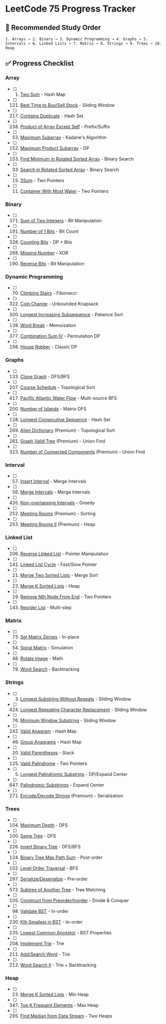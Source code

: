 # LeetCode 75 Progress Tracker

## 🔄 **Recommended Study Order**
    1. Arrays → 2. Binary → 3. Dynamic Programming → 4. Graphs → 5. Intervals → 6. Linked Lists → 7. Matrix → 8. Strings → 9. Trees → 10. Heap

## ✅ **Progress Checklist**
### **Array**
- [ ] 1. [Two Sum](https://leetcode.com/problems/two-sum/) - Hash Map
- [ ] 121. [Best Time to Buy/Sell Stock](https://leetcode.com/problems/best-time-to-buy-and-sell-stock/) - Sliding Window
- [ ] 217. [Contains Duplicate](https://leetcode.com/problems/contains-duplicate/) - Hash Set
- [ ] 238. [Product of Array Except Self](https://leetcode.com/problems/product-of-array-except-self/) - Prefix/Suffix
- [ ] 53. [Maximum Subarray](https://leetcode.com/problems/maximum-subarray/) - Kadane's Algorithm
- [ ] 152. [Maximum Product Subarray](https://leetcode.com/problems/maximum-product-subarray/) - DP
- [ ] 153. [Find Minimum in Rotated Sorted Array](https://leetcode.com/problems/find-minimum-in-rotated-sorted-array/) - Binary Search
- [ ] 33. [Search in Rotated Sorted Array](https://leetcode.com/problems/search-in-rotated-sorted-array/) - Binary Search
- [ ] 15. [3Sum](https://leetcode.com/problems/3sum/) - Two Pointers
- [ ] 11. [Container With Most Water](https://leetcode.com/problems/container-with-most-water/) - Two Pointers

### **Binary**
- [ ] 371. [Sum of Two Integers](https://leetcode.com/problems/sum-of-two-integers/) - Bit Manipulation
- [ ] 191. [Number of 1 Bits](https://leetcode.com/problems/number-of-1-bits/) - Bit Count
- [ ] 338. [Counting Bits](https://leetcode.com/problems/counting-bits/) - DP + Bits
- [ ] 268. [Missing Number](https://leetcode.com/problems/missing-number/) - XOR
- [ ] 190. [Reverse Bits](https://leetcode.com/problems/reverse-bits/) - Bit Manipulation

### **Dynamic Programming**
- [ ] 70. [Climbing Stairs](https://leetcode.com/problems/climbing-stairs/) - Fibonacci
- [ ] 322. [Coin Change](https://leetcode.com/problems/coin-change/) - Unbounded Knapsack
- [ ] 300. [Longest Increasing Subsequence](https://leetcode.com/problems/longest-increasing-subsequence/) - Patience Sort
- [ ] 139. [Word Break](https://leetcode.com/problems/word-break/) - Memoization
- [ ] 377. [Combination Sum IV](https://leetcode.com/problems/combination-sum-iv/) - Permutation DP
- [ ] 198. [House Robber](https://leetcode.com/problems/house-robber/) - Classic DP

### **Graphs**
- [ ] 133. [Clone Graph](https://leetcode.com/problems/clone-graph/) - DFS/BFS
- [ ] 207. [Course Schedule](https://leetcode.com/problems/course-schedule/) - Topological Sort
- [ ] 417. [Pacific Atlantic Water Flow](https://leetcode.com/problems/pacific-atlantic-water-flow/) - Multi-source BFS
- [ ] 200. [Number of Islands](https://leetcode.com/problems/number-of-islands/) - Matrix DFS
- [ ] 128. [Longest Consecutive Sequence](https://leetcode.com/problems/longest-consecutive-sequence/) - Hash Set
- [ ] 269. [Alien Dictionary](https://leetcode.com/problems/alien-dictionary/) (Premium) - Topological Sort
- [ ] 261. [Graph Valid Tree](https://leetcode.com/problems/graph-valid-tree/) (Premium) - Union Find
- [ ] 323. [Number of Connected Components](https://leetcode.com/problems/number-of-connected-components-in-an-undirected-graph/) (Premium) - Union Find

### **Interval**
- [ ] 57. [Insert Interval](https://leetcode.com/problems/insert-interval/) - Merge Intervals
- [ ] 56. [Merge Intervals](https://leetcode.com/problems/merge-intervals/) - Merge Intervals
- [ ] 435. [Non-overlapping Intervals](https://leetcode.com/problems/non-overlapping-intervals/) - Greedy
- [ ] 252. [Meeting Rooms](https://leetcode.com/problems/meeting-rooms/) (Premium) - Sorting
- [ ] 253. [Meeting Rooms II](https://leetcode.com/problems/meeting-rooms-ii/) (Premium) - Heap

### **Linked List**
- [ ] 206. [Reverse Linked List](https://leetcode.com/problems/reverse-linked-list/) - Pointer Manipulation
- [ ] 141. [Linked List Cycle](https://leetcode.com/problems/linked-list-cycle/) - Fast/Slow Pointer
- [ ] 21. [Merge Two Sorted Lists](https://leetcode.com/problems/merge-two-sorted-lists/) - Merge Sort
- [ ] 23. [Merge K Sorted Lists](https://leetcode.com/problems/merge-k-sorted-lists/) - Heap
- [ ] 19. [Remove Nth Node From End](https://leetcode.com/problems/remove-nth-node-from-end-of-list/) - Two Pointers
- [ ] 143. [Reorder List](https://leetcode.com/problems/reorder-list/) - Multi-step

### **Matrix**
- [ ] 73. [Set Matrix Zeroes](https://leetcode.com/problems/set-matrix-zeroes/) - In-place
- [ ] 54. [Spiral Matrix](https://leetcode.com/problems/spiral-matrix/) - Simulation
- [ ] 48. [Rotate Image](https://leetcode.com/problems/rotate-image/) - Math
- [ ] 79. [Word Search](https://leetcode.com/problems/word-search/) - Backtracking

### **Strings**
- [ ] 3. [Longest Substring Without Repeats](https://leetcode.com/problems/longest-substring-without-repeating-characters/) - Sliding Window
- [ ] 424. [Longest Repeating Character Replacement](https://leetcode.com/problems/longest-repeating-character-replacement/) - Sliding Window
- [ ] 76. [Minimum Window Substring](https://leetcode.com/problems/minimum-window-substring/) - Sliding Window
- [ ] 242. [Valid Anagram](https://leetcode.com/problems/valid-anagram/) - Hash Map
- [ ] 49. [Group Anagrams](https://leetcode.com/problems/group-anagrams/) - Hash Map
- [ ] 20. [Valid Parentheses](https://leetcode.com/problems/valid-parentheses/) - Stack
- [ ] 125. [Valid Palindrome](https://leetcode.com/problems/valid-palindrome/) - Two Pointers
- [ ] 5. [Longest Palindromic Substring](https://leetcode.com/problems/longest-palindromic-substring/) - DP/Expand Center
- [ ] 647. [Palindromic Substrings](https://leetcode.com/problems/palindromic-substrings/) - Expand Center
- [ ] 271. [Encode/Decode Strings](https://leetcode.com/problems/encode-and-decode-strings/) (Premium) - Serialization

### **Trees**
- [ ] 104. [Maximum Depth](https://leetcode.com/problems/maximum-depth-of-binary-tree/) - DFS
- [ ] 100. [Same Tree](https://leetcode.com/problems/same-tree/) - DFS
- [ ] 226. [Invert Binary Tree](https://leetcode.com/problems/invert-binary-tree/) - DFS/BFS
- [ ] 124. [Binary Tree Max Path Sum](https://leetcode.com/problems/binary-tree-maximum-path-sum/) - Post-order
- [ ] 102. [Level Order Traversal](https://leetcode.com/problems/binary-tree-level-order-traversal/) - BFS
- [ ] 297. [Serialize/Deserialize](https://leetcode.com/problems/serialize-and-deserialize-binary-tree/) - Pre-order
- [ ] 572. [Subtree of Another Tree](https://leetcode.com/problems/subtree-of-another-tree/) - Tree Matching
- [ ] 105. [Construct from Preorder/Inorder](https://leetcode.com/problems/construct-binary-tree-from-preorder-and-inorder-traversal/) - Divide & Conquer
- [ ] 98. [Validate BST](https://leetcode.com/problems/validate-binary-search-tree/) - In-order
- [ ] 230. [Kth Smallest in BST](https://leetcode.com/problems/kth-smallest-element-in-a-bst/) - In-order
- [ ] 235. [Lowest Common Ancestor](https://leetcode.com/problems/lowest-common-ancestor-of-a-binary-search-tree/) - BST Properties
- [ ] 208. [Implement Trie](https://leetcode.com/problems/implement-trie-prefix-tree/) - Trie
- [ ] 211. [Add/Search Word](https://leetcode.com/problems/add-and-search-word-data-structure-design/) - Trie
- [ ] 212. [Word Search II](https://leetcode.com/problems/word-search-ii/) - Trie + Backtracking

### **Heap**
- [ ] 23. [Merge K Sorted Lists](https://leetcode.com/problems/merge-k-sorted-lists/) - Min Heap
- [ ] 347. [Top K Frequent Elements](https://leetcode.com/problems/top-k-frequent-elements/) - Max Heap
- [ ] 295. [Find Median from Data Stream](https://leetcode.com/problems/find-median-from-data-stream/) - Two Heaps